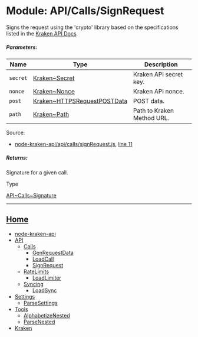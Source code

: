 Module: API/Calls/SignRequest
=============================

Signs the request using the 'crypto' library based on the specifications listed in the [Kraken API Docs](https://www.kraken.com/help/api#general-usage).

##### Parameters:

| Name | Type | Description |
| --- | --- | --- |
| `secret` | [Kraken~Secret](https://github.com/jpcx/node-kraken-api/blob/0.2.0/docs/namespaces/Kraken.md#~Secret) | Kraken API secret key. |
| `nonce` | [Kraken~Nonce](https://github.com/jpcx/node-kraken-api/blob/0.2.0/docs/namespaces/Kraken.md#~Nonce) | Kraken API nonce. |
| `post` | [Kraken~HTTPSRequestPOSTData](https://github.com/jpcx/node-kraken-api/blob/0.2.0/docs/namespaces/Kraken.md#~HTTPSRequestPOSTData) | POST data. |
| `path` | [Kraken~Path](https://github.com/jpcx/node-kraken-api/blob/0.2.0/docs/namespaces/Kraken.md#~Path) | Path to Kraken Method URL. |


Source:

*   [node-kraken-api/api/calls/signRequest.js](https://github.com/jpcx/node-kraken-api/blob/0.2.0/api/calls/signRequest.js), [line 11](https://github.com/jpcx/node-kraken-api/blob/0.2.0/api/calls/signRequest.js#L11)

##### Returns:

Signature for a given call.

Type

[API\~Calls~Signature](https://github.com/jpcx/node-kraken-api/blob/0.2.0/docs/namespaces/API/Calls.md#~Signature)

<hr>

## [Home](https://github.com/jpcx/node-kraken-api/blob/0.2.0/README.md)
  + [node-kraken-api](https://github.com/jpcx/node-kraken-api/blob/0.2.0/docs/modules/node-kraken-api.md)
  + [API](https://github.com/jpcx/node-kraken-api/blob/0.2.0/docs/namespaces/API.md)
    + [Calls](https://github.com/jpcx/node-kraken-api/blob/0.2.0/docs/namespaces/API/Calls.md)
      + [GenRequestData](https://github.com/jpcx/node-kraken-api/blob/0.2.0/docs/modules/API/Calls/GenRequestData.md)
      + [LoadCall](https://github.com/jpcx/node-kraken-api/blob/0.2.0/docs/modules/API/Calls/LoadCall.md)
      + [SignRequest](https://github.com/jpcx/node-kraken-api/blob/0.2.0/docs/modules/API/Calls/SignRequest.md)
    + [RateLimits](https://github.com/jpcx/node-kraken-api/blob/0.2.0/docs/namespaces/API/RateLimits.md)
      + [LoadLimiter](https://github.com/jpcx/node-kraken-api/blob/0.2.0/docs/modules/API/RateLimits/LoadLimiter.md)
    + [Syncing](https://github.com/jpcx/node-kraken-api/blob/0.2.0/docs/namespaces/API/Syncing.md)
      + [LoadSync](https://github.com/jpcx/node-kraken-api/blob/0.2.0/docs/modules/API/Syncing/LoadSync.md)
  + [Settings](https://github.com/jpcx/node-kraken-api/blob/0.2.0/docs/namespaces/Settings.md)
    + [ParseSettings](https://github.com/jpcx/node-kraken-api/blob/0.2.0/docs/modules/Settings/ParseSettings.md)
  + [Tools](https://github.com/jpcx/node-kraken-api/blob/0.2.0/docs/namespaces/Tools.md)
    + [AlphabetizeNested](https://github.com/jpcx/node-kraken-api/blob/0.2.0/docs/modules/Tools/AlphabetizeNested.md)
    + [ParseNested](https://github.com/jpcx/node-kraken-api/blob/0.2.0/docs/modules/Tools/ParseNested.md)
  + [Kraken](https://github.com/jpcx/node-kraken-api/blob/0.2.0/docs/namespaces/Kraken.md)